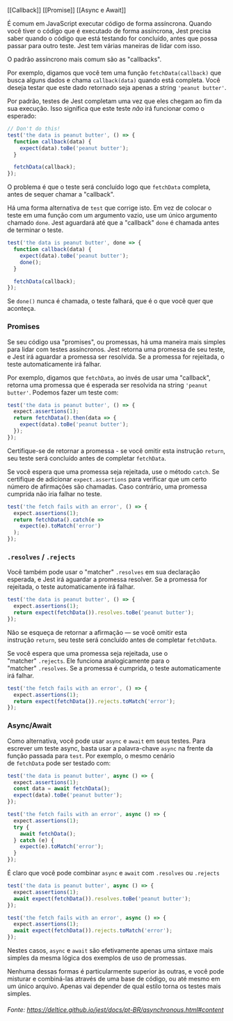 [[Callback]]
[[Promise]]
[[Async e Await]]


É comum em JavaScript executar código de forma assíncrona. Quando você tiver o código que é executado de forma assíncrona, Jest precisa saber quando o código que está testando for concluído, antes que possa passar para outro teste. Jest tem várias maneiras de lidar com isso.

O padrão assíncrono mais comum são as "callbacks".

  
Por exemplo, digamos que você tem uma função `fetchData(callback)` que busca alguns dados e chama `callback(data)` quando está completa. Você deseja testar que este dado retornado seja apenas a string `'peanut butter'`.

Por padrão, testes de Jest completam uma vez que eles chegam ao fim da sua execução. Isso significa que este teste _não_ irá funcionar como o esperado:

```js
// Don't do this!
test('the data is peanut butter', () => {
  function callback(data) {
    expect(data).toBe('peanut butter');
  }

  fetchData(callback);
});
```

O problema é que o teste será concluído logo que `fetchData` completa, antes de sequer chamar a "callback".

Há uma forma alternativa de `test` que corrige isto. Em vez de colocar o teste em uma função com um argumento vazio, use um único argumento chamado `done`. Jest aguardará até que a "callback" `done` é chamada antes de terminar o teste.

```js
test('the data is peanut butter', done => {
  function callback(data) {
    expect(data).toBe('peanut butter');
    done();
  }

  fetchData(callback);
});
```

Se `done()` nunca é chamada, o teste falhará, que é o que você quer que aconteça.

### Promises

Se seu código usa "promises", ou promessas, há uma maneira mais simples para lidar com testes assíncronos. Jest retorna uma promessa de seu teste, e Jest irá aguardar a promessa ser resolvida. Se a promessa for rejeitada, o teste automaticamente irá falhar.

Por exemplo, digamos que `fetchData`, ao invés de usar uma "callback", retorna uma promessa que é esperada ser resolvida na string `'peanut butter'`. Podemos fazer um teste com:

```js
test('the data is peanut butter', () => {
  expect.assertions(1);
  return fetchData().then(data => {
    expect(data).toBe('peanut butter');
  });
});
```

Certifique-se de retornar a promessa - se você omitir esta instrução `return`, seu teste será concluído antes de completar `fetchData`.

Se você espera que uma promessa seja rejeitada, use o método `catch`. Se certifique de adicionar `expect.assertions` para verificar que um certo número de afirmações são chamadas. Caso contrário, uma promessa cumprida não iria falhar no teste.

```js
test('the fetch fails with an error', () => {
  expect.assertions(1);
  return fetchData().catch(e =>
    expect(e).toMatch('error')
  );
});
```

### `.resolves` / `.rejects` 

Você também pode usar o "matcher" `.resolves` em sua declaração esperada, e Jest irá aguardar a promessa resolver. Se a promessa for rejeitada, o teste automaticamente irá falhar.

```js
test('the data is peanut butter', () => {
  expect.assertions(1);
  return expect(fetchData()).resolves.toBe('peanut butter');
});
```

Não se esqueça de retornar a afirmação — se você omitir esta instrução `return`, seu teste será concluído antes de completar `fetchData`.

Se você espera que uma promessa seja rejeitada, use o "matcher" `.rejects`. Ele funciona analogicamente para o "matcher" `.resolves`. Se a promessa é cumprida, o teste automaticamente irá falhar.

```js
test('the fetch fails with an error', () => {
  expect.assertions(1);
  return expect(fetchData()).rejects.toMatch('error');
});
```

### Async/Await 

Como alternativa, você pode usar `async` e `await` em seus testes. Para escrever um teste async, basta usar a palavra-chave `async` na frente da função passada para `test`. Por exemplo, o mesmo cenário de `fetchData` pode ser testado com:

```js
test('the data is peanut butter', async () => {
  expect.assertions(1);
  const data = await fetchData();
  expect(data).toBe('peanut butter');
});

test('the fetch fails with an error', async () => {
  expect.assertions(1);
  try {
    await fetchData();
  } catch (e) {
    expect(e).toMatch('error');
  }
});
```

É claro que você pode combinar `async` e `await` com `.resolves` ou `.rejects` 

```js
test('the data is peanut butter', async () => {
  expect.assertions(1);
  await expect(fetchData()).resolves.toBe('peanut butter');
});

test('the fetch fails with an error', async () => {
  expect.assertions(1);
  await expect(fetchData()).rejects.toMatch('error');
});
```

Nestes casos, `async` e `await` são efetivamente apenas uma sintaxe mais simples da mesma lógica dos exemplos de uso de promessas.

Nenhuma dessas formas é particularmente superior às outras, e você pode misturar e combiná-las através de uma base de código, ou até mesmo em um único arquivo. Apenas vai depender de qual estilo torna os testes mais simples.

###### Fonte: https://deltice.github.io/jest/docs/pt-BR/asynchronous.html#content
